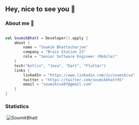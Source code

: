 ## Hey, nice to see you 👋

### About me 🧐

```kotlin

val SoumikBhatt = Developer().apply {
    about {
        name = "Soumik Bhattacharjee"
        company = "Brain Station 23"
        role = "Senior Software Engineer (Mobile)"
    }
    tech("Kotlin", "Java", "Dart", "Flutter")
    links {
        linkedIn = "https://www.linkedin.com/in/soumikcse"
        twitter = "https://twitter.com/soumikbhatt95"
        email = "soumikcse07@gmail.com"
    }
}


```

### Statistics
&nbsp;<img align="center" src="https://github-readme-stats.vercel.app/api?username=SoumikBhatt&count_private=true&show_icons=true&locale=en&theme=vue-dark&background=000000" alt="SoumikBhatt" />

<!---
[![GitHub Streak](http://github-readme-streak-stats.herokuapp.com?user=SoumikBhatt&theme=vue-dark)](https://git.io/streak-stats)

<br />
<br />


**Visitors Count**

<img align="left" src = "https://profile-counter.glitch.me/SoumikBhatt/count.svg" alt ="Loading">

<br />
<br />>
-->

